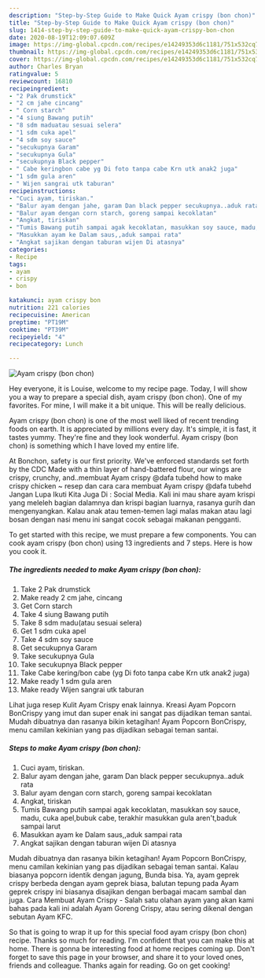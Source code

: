 ```yaml
---
description: "Step-by-Step Guide to Make Quick Ayam crispy (bon chon)"
title: "Step-by-Step Guide to Make Quick Ayam crispy (bon chon)"
slug: 1414-step-by-step-guide-to-make-quick-ayam-crispy-bon-chon
date: 2020-08-19T12:09:07.609Z
image: https://img-global.cpcdn.com/recipes/e14249353d6c1181/751x532cq70/ayam-crispy-bon-chon-foto-resep-utama.jpg
thumbnail: https://img-global.cpcdn.com/recipes/e14249353d6c1181/751x532cq70/ayam-crispy-bon-chon-foto-resep-utama.jpg
cover: https://img-global.cpcdn.com/recipes/e14249353d6c1181/751x532cq70/ayam-crispy-bon-chon-foto-resep-utama.jpg
author: Charles Bryan
ratingvalue: 5
reviewcount: 16810
recipeingredient:
- "2 Pak drumstick"
- "2 cm jahe cincang"
- " Corn starch"
- "4 siung Bawang putih"
- "8 sdm maduatau sesuai selera"
- "1 sdm cuka apel"
- "4 sdm soy sauce"
- "secukupnya Garam"
- "secukupnya Gula"
- "secukupnya Black pepper"
- " Cabe keringbon cabe yg Di foto tanpa cabe Krn utk anak2 juga"
- "1 sdm gula aren"
- " Wijen sangrai utk taburan"
recipeinstructions:
- "Cuci ayam, tiriskan."
- "Balur ayam dengan jahe, garam Dan black pepper secukupnya..aduk rata"
- "Balur ayam dengan corn starch, goreng sampai kecoklatan"
- "Angkat, tiriskan"
- "Tumis Bawang putih sampai agak kecoklatan, masukkan soy sauce, madu, cuka apel,bubuk cabe, terakhir masukkan gula aren&#39;t,baduk sampai larut"
- "Masukkan ayam ke Dalam saus,,aduk sampai rata"
- "Angkat sajikan dengan taburan wijen Di atasnya"
categories:
- Recipe
tags:
- ayam
- crispy
- bon

katakunci: ayam crispy bon 
nutrition: 221 calories
recipecuisine: American
preptime: "PT19M"
cooktime: "PT39M"
recipeyield: "4"
recipecategory: Lunch

---
```



![Ayam crispy (bon chon)](https://img-global.cpcdn.com/recipes/e14249353d6c1181/751x532cq70/ayam-crispy-bon-chon-foto-resep-utama.jpg)

Hey everyone, it is Louise, welcome to my recipe page. Today, I will show you a way to prepare a special dish, ayam crispy (bon chon). One of my favorites. For mine, I will make it a bit unique. This will be really delicious.

Ayam crispy (bon chon) is one of the most well liked of recent trending foods on earth. It is appreciated by millions every day. It's simple, it is fast, it tastes yummy. They're fine and they look wonderful. Ayam crispy (bon chon) is something which I have loved my entire life.

At Bonchon, safety is our first priority. We&#39;ve enforced standards set forth by the CDC Made with a thin layer of hand-battered flour, our wings are crispy, crunchy, and..membuat Ayam crispy @dafa tubehd how to make crispy chicken ~ resep dan cara cara membuat Ayam crispy @dafa tubehd Jangan Lupa Ikuti Kita Juga Di : Social Media. Kali ini mau share ayam krispi yang meleleh bagian dalamnya dan krispi bagian luarnya, rasanya gurih dan mengenyangkan. Kalau anak atau temen-temen lagi malas makan atau lagi bosan dengan nasi menu ini sangat cocok sebagai makanan pengganti.


To get started with this recipe, we must prepare a few components. You can cook ayam crispy (bon chon) using 13 ingredients and 7 steps. Here is how you cook it.

<!--inarticleads1-->

##### The ingredients needed to make Ayam crispy (bon chon):

1. Take 2 Pak drumstick
1. Make ready 2 cm jahe, cincang
1. Get  Corn starch
1. Take 4 siung Bawang putih
1. Take 8 sdm madu(atau sesuai selera)
1. Get 1 sdm cuka apel
1. Take 4 sdm soy sauce
1. Get secukupnya Garam
1. Take secukupnya Gula
1. Take secukupnya Black pepper
1. Take  Cabe kering/bon cabe (yg Di foto tanpa cabe Krn utk anak2 juga)
1. Make ready 1 sdm gula aren
1. Make ready  Wijen sangrai utk taburan


Lihat juga resep Kulit Ayam Crispy enak lainnya. Kreasi Ayam Popcorn BonCrispy yang imut dan super enak ini sangat pas dijadikan teman santai. Mudah dibuatnya dan rasanya bikin ketagihan! Ayam Popcorn BonCrispy, menu camilan kekinian yang pas dijadikan sebagai teman santai. 

<!--inarticleads2-->

##### Steps to make Ayam crispy (bon chon):

1. Cuci ayam, tiriskan.
1. Balur ayam dengan jahe, garam Dan black pepper secukupnya..aduk rata
1. Balur ayam dengan corn starch, goreng sampai kecoklatan
1. Angkat, tiriskan
1. Tumis Bawang putih sampai agak kecoklatan, masukkan soy sauce, madu, cuka apel,bubuk cabe, terakhir masukkan gula aren&#39;t,baduk sampai larut
1. Masukkan ayam ke Dalam saus,,aduk sampai rata
1. Angkat sajikan dengan taburan wijen Di atasnya


Mudah dibuatnya dan rasanya bikin ketagihan! Ayam Popcorn BonCrispy, menu camilan kekinian yang pas dijadikan sebagai teman santai. Kalau biasanya popcorn identik dengan jagung, Bunda bisa. Ya, ayam geprek crispy berbeda dengan ayam geprek biasa, balutan tepung pada Ayam geprek crispy ini biasanya disajikan dengan berbagai macam sambal dan juga. Cara Membuat Ayam Crispy - Salah satu olahan ayam yang akan kami bahas pada kali ini adalah Ayam Goreng Crispy, atau sering dikenal dengan sebutan Ayam KFC. 

So that is going to wrap it up for this special food ayam crispy (bon chon) recipe. Thanks so much for reading. I'm confident that you can make this at home. There is gonna be interesting food at home recipes coming up. Don't forget to save this page in your browser, and share it to your loved ones, friends and colleague. Thanks again for reading. Go on get cooking!
